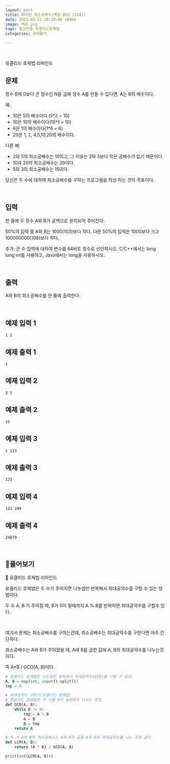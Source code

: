 ```yaml
---
layout: post
title: 파이썬 최소공배수(백준 BOJ 13241)
date: 2023-03-22 20:10:00 +0900
image: 백준.png
tags: 알고리즘 유클리드호제법
categories: 문제풀이

---
```


<br>

유클리드 호제법 리마인드

## 문제

정수 B에 0보다 큰 정수인 N을 곱해 정수 A를 만들 수 있다면, A는 B의 배수이다.

예:

- 10은 5의 배수이다 (5*2 = 10)
- 10은 10의 배수이다(10*1 = 10)
- 6은 1의 배수이다(1*6 = 6)
- 20은 1, 2, 4,5,10,20의 배수이다.

다른 예:

- 2와 5의 최소공배수는 10이고, 그 이유는 2와 5보다 작은 공배수가 없기 때문이다.
- 10과 20의 최소공배수는 20이다.
- 5와 3의 최소공배수는 15이다.

당신은 두 수에 대하여 최소공배수를 구하는 프로그램을 작성 하는 것이 목표이다.

<br>

## 입력

한 줄에 두 정수 A와 B가 공백으로 분리되어 주어진다.

50%의 입력 중 A와 B는 1000(103)보다 작다. 다른 50%의 입력은 1000보다 크고 100000000(108)보다 작다.

추가: 큰 수 입력에 대하여 변수를 64비트 정수로 선언하시오. C/C++에서는 long long int를 사용하고, Java에서는 long을 사용하시오.

<br>

## 출력

A와 B의 최소공배수를 한 줄에 출력한다.

<br>

## 예제 입력 1

```
1 1
```

## 예제 출력 1 

```
1
```

## 예제 입력 2

```
3 5
```

## 예제 출력 2 

```
15
```

## 예제 입력 3 

```
1 123
```

## 예제 출력 3 

```
123
```

## 예제 입력 4 

```
121 199
```

## 예제 출력 4 

```
24079
```

<br>

## 📝풀어보기

📌 유클리드 호제법 리마인드

유클리드 호제법은 두 수가 주어지면 나눗셈만 반복해서 최대공약수를 구할 수 있는 방법이다.

두 수 A, B 가 주어질 때, B가 0이 될때까지 A % B를 반복하면 최대공약수를 구할수 있다.

<br>

여기서 문제는 최소공배수를 구하는건데, 최소공배수는 최대공약수를 구한다면 아주 간단하다.

최소공배수는 A와 B가 주어졌을 때, A에 B를 곱한 값에 A, B의 최대공약수를 나누는것이다.

즉 A*B / GCD(A, B)이다. 

``` python
# 유클리드 호제법은 나눗셈만 반복해서 최대공약수(GCD)를 구할 수 있다.
A, B = map(int, input().split())
tmp = 0

# 최대공약수 구하기(유클리드 호제법)
# 유클리드 호제법은 두 수를 0이 될때까지 나누는 방법
def GCD(A, B):
    while B != 0:
        tmp = A % B
        A = B
        B = tmp
    return A

# 두 수 A와 B의 최소공배수는 A와 B의 곱을 A와 B의 최대공약수를 나눈 것과 같다.
def LCM(A, B):
    return (A * B) / GCD(A, B)

print(int(LCM(A, B)))
```
